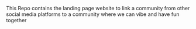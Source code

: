 This Repo contains the  landing page website to link a community from other social media platforms to a community where we can vibe and have fun together 

